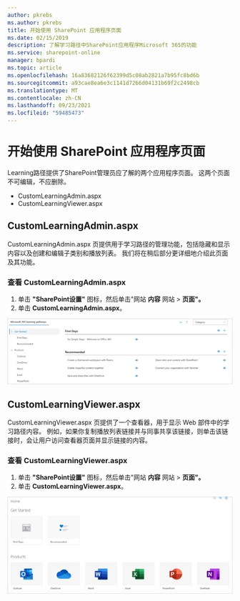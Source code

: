 ```yaml
---
author: pkrebs
ms.author: pkrebs
title: 开始使用 SharePoint 应用程序页面
ms.date: 02/15/2019
description: 了解学习路径中SharePoint应用程序Microsoft 365的功能
ms.service: sharepoint-online
manager: bpardi
ms.topic: article
ms.openlocfilehash: 16a83682126f62399d5c08ab2821a7b95fc8bd6b
ms.sourcegitcommit: a93cae8ea6e3c1141d7266d04131b69f2c2498cb
ms.translationtype: MT
ms.contentlocale: zh-CN
ms.lasthandoff: 09/23/2021
ms.locfileid: "59485473"
---
```

# <a name="get-to-know-the-sharepoint-application-pages"></a>开始使用 SharePoint 应用程序页面

Learning路径提供了SharePoint管理员应了解的两个应用程序页面。 这两个页面不可编辑，不应删除。 

- CustomLearningAdmin.aspx
- CustomLearningViewer.aspx

## <a name="customlearningadminaspx"></a>CustomLearningAdmin.aspx

CustomLearningAdmin.aspx 页提供用于学习路径的管理功能，包括隐藏和显示内容以及创建和编辑子类别和播放列表。 我们将在稍后部分更详细地介绍此页面及其功能。

### <a name="view-customlearningadminaspx"></a>查看 CustomLearningAdmin.aspx

1. 单击 **"SharePoint设置"** 图标，然后单击"网站 **内容** 网站  >  **页面"。** 
2. 单击 **CustomLearningAdmin.aspx**。 

![管理应用页面](media/cg-adminapppage.png)

## <a name="customlearningvieweraspx"></a>CustomLearningViewer.aspx
CustomLearningViewer.aspx 页提供了一个查看器，用于显示 Web 部件中的学习路径内容。 例如，如果你复制播放列表链接并与同事共享该链接，则单击该链接时，会让用户访问查看器页面并显示链接的内容。 

### <a name="view-customlearningvieweraspx"></a>查看 CustomLearningViewer.aspx

1. 单击 **"SharePoint设置"** 图标，然后单击"网站 **内容** 网站  >  **页面"。** 
2. 单击 **CustomLearningViewer.aspx**。 

![查看器应用页面](media/cg-viewerapppage.png)

